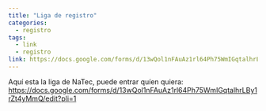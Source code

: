 ```yaml
---
title: "Liga de registro"
categories:
  - registro
tags:
  - link
  - registro
link: https://docs.google.com/forms/d/13wQol1nFAuAz1rl64Ph75WmIGqtalhrLBy1rZt4yMmQ/edit?pli=1
---
```


Aquí esta la liga de NaTec, puede entrar quíen quiera: https://docs.google.com/forms/d/13wQol1nFAuAz1rl64Ph75WmIGqtalhrLBy1rZt4yMmQ/edit?pli=1
